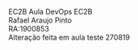 EC2B
Aula DevOps EC2B<br/>
Rafael Araujo Pinto<br/>
RA:1900853<br/>
Alteração feita em aula teste 270819
